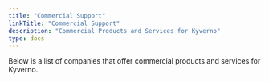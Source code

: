 ```yaml
---
title: "Commercial Support"
linkTitle: "Commercial Support"
description: "Commercial Products and Services for Kyverno"
type: docs
---
```


Below is a list of companies that offer commercial products and services for Kyverno.
